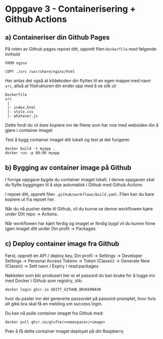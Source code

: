 # Oppgave 3 - Containerisering + Github Actions

## a) Containeriser din Github Pages

På roten av Github pages repoet ditt, opprett filen `Dockerfile` med følgende innhold

```
FROM nginx

COPY ./src /usr/share/nginx/html

```

Her antas det også at kildekoden din flyttes til en egen mappe med navn `src`, altså at filstrukturen din ender opp med å se slik ut:

```
Dockerfile
src
 |
 |- index.html
 |- style.css
 |- whatever.js
```

Dette fordi du vil _bare_ kopiere inn de filene som har noe med websiden din å gjøre i container imaget

Test å bygg container imaget ditt lokalt og test at det fungerer.

```
docker build -t myapp .
docker run -p 80:80 myapp
```

## b) Bygging av container image på Github

I forrige oppgave bygde du container imaget lokalt. I denne oppgaven skal du flytte byggingen til å skje automatisk i Github med Github Actions

I repoet ditt, opprett filen `.github/workflows/build.yaml`. Filen kan du bare kopiere ut fra repoet her.

Når du nå pusher dette til Github, vil du kunne se denne workflowen kjøre under Ditt repo -> Actions.

Når workflowen har kjørt ferdig og imaget er ferdig bygd vil du kunne finne igjen imaget ditt under Din profil -> Packages

## c) Deploy container image fra Github

Først, opprett en API / deploy key, Din profil -> Settings -> Developer Settings -> Personal Access Tokens -> Token (Classic) -> Generate New (Classic) -> Sett navn / Expiry / read:packages

Nøkkelen som blir produsert her er et passord du kan bruke for å logge inn med Docker i Github som registry, slik:

```
docker login ghcr.io $DITT_GITHUB_BRUKERNAVN
```
hvor du paster inn det genererte passordet på passord-promptet, hvor hvis alt gikk bra skal få en melding om success login.

Du kan nå pulle container imaget fra Github med:

```
docker pull ghcr.io/gtufte/<namespace>/<image>
```

Prøv å få dette container imaget deployet på din Raspberry

